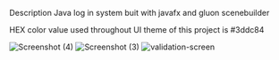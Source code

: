 Description
Java log in system buit with javafx and gluon scenebuilder

HEX color value used throughout UI theme of this project is #3ddc84 

![Screenshot (4)](https://user-images.githubusercontent.com/71591501/120888572-9e6ad300-c601-11eb-9a0e-37e46c0d732a.png)
![Screenshot (3)](https://user-images.githubusercontent.com/71591501/120888577-a296f080-c601-11eb-930e-e619a407cb7d.png)
![validation-screen](https://user-images.githubusercontent.com/71591501/125167321-9b3aa800-e1a8-11eb-9930-c21d817a98dc.png)




